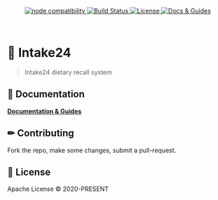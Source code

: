 <p align='center'>
    <a href="https://nodejs.org/en/about/releases">
        <img src="https://img.shields.io/badge/node-%3E%3D%2014.20.0-success" alt="node compatibility">
    </a>
    <a href='https://github.com/MRC-Epid-it24/intake24/actions' target="__blank">
        <img alt="Build Status" src='https://github.com/MRC-Epid-it24/intake24/workflows/CI/badge.svg' >
    </a>
    <a href="https://github.com/MRC-Epid-it24/intake24/blob/master/LICENSE" target="__blank">
        <img alt="License" src="https://img.shields.io/github/license/MRC-Epid-it24/intake24">
    </a>
    <a href="https://docs.intake24.org" target="__blank">
        <img alt="Docs & Guides" src="https://img.shields.io/static/v1?label=&message=Docs%20%26%20Guides&color=EF6C00">
    </a>
</p>
<br/>

# 🍔 Intake24

> Intake24 dietary recall system

## 📖 Documentation

[**Documentation & Guides**](https://docs.intake24.org)

## ✏ Contributing

Fork the repo, make some changes, submit a pull-request.

## 📄 License

Apache License © 2020-PRESENT
